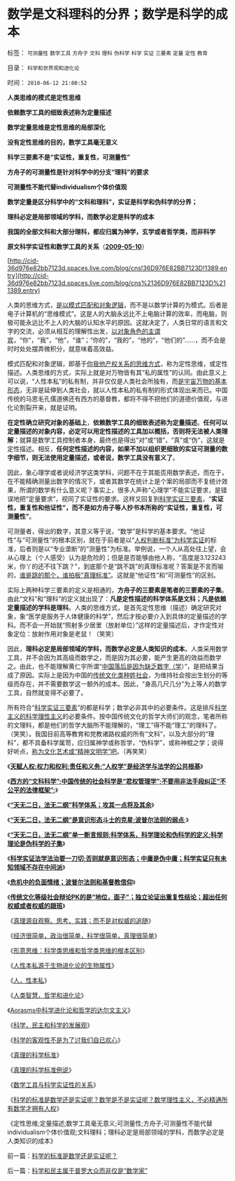 # 数学是文科理科的分界；数学是科学的成本

标签： `可测量性` `数学工具` `方舟子` `文科` `理科` `伪科学` `科学` `实证` `三要素` `定量` `定性` `教育` 

目录： `科学和世界观和进化论`

时间： `2010-06-12 21:00:52`

**人类思维的模式是定性思维**

**依赖数学工具的细致表述称为定量描述**

**数学定量思维是定性思维的局部深化**

**没有定性思维的目的，数学工具毫无意义**

**科学三要素不是“实证性，重复性，可测量性”**

**方舟子的可测量性是针对科学中的分支“理科”的要求**

**可测量性不能代替individualism个体价值观**

**数学定量是区分科学中的“文科和理科”，实证是科学和伪科学的分界；**

**理科必定是局部领域的学科，而数学必定是科学的成本**

**我国的全部文科和大部分理科，都应归属为神学，玄学或者哲学类，而非科学**

**原文科学实证性和数学工具的关系**（[**2009-05-10**](../../../2009/5/10/数学工具与科学实证性的关系.md)）

[http://cid-36d976e82bb7123d.spaces.live.com/blog/cns!36D976E82BB7123D!1389.entry](http://cid-36d976e82bb7123d.spaces.live.com/blog/cns%2136D976E82BB7123D%211389.entry)

人类的思维方式，[是以模式匹配和对象逻辑](../../../2009/4/17/形意思维：科学类思维和哲学类思维的根本区别.md)，而不是以数学计算的为模式。后者是电子计算机的“思维模式”。这是人的大脑永远比不上电脑计算的效率，而电脑，则极可能永远比不上人的大脑的认知水平的原因。这就决定了，人类日常的语言和文字的交流，必须从相互的理解性出发，[以对象角色的主谓宾](../../../2009/5/22/“实”未必为实证，认识对象角色的主谓宾.md)，“你”，“我”，“他”，“谁”；“你的”，“我的”，“他的”，“他们的”……，而不会是时时处处摆弄微积分，就意味着高效益。

模式匹配和对象逻辑，即基于[你我他产权关系的思维方式](../../../2010/3/15/没有产权就无所谓民主.md)，称为定性思维，或定性描述。人类思维的方式，实际上就是对万物皆有其“私的属性”的认同。由此意义上可以说，“人性本私”的私有制，并非仅仅是人类社会所独有，而[是宇宙万物的基本形态](../../../2009/11/4/什么是“我”及人性本私和熵恒增加定律.md)，无非是延伸到人类社会，就以人性本私的私有制的形式体现出来而已。中国传统的马恩毛孔儒道佛还有西方的基督教，都将不得不把他们的道德价值观，与进化论割裂开来，就是证明。

**在定性确立研究对象的基础上**，**依赖数学工具的细致表述称为定量描述**。**任何可以定量描述的对象内容，必定可以用定性描述的工具加以概括，否则将无法被人类理解**；就算是数学工具控制者本身，最终也是得出“对”或“错”，“真”或“伪”，这就是定性描述。相反，**任何定性描述的内容，如果不加以组织更细致的实证可测量的数字细节，则无法使用定量描述，或者说，数学工具没有意义了**。

因此，象心理学或者说经济学这类学科，问题不在于其能否用数学表述，而在于，在不能精确测量出数字的情况下，或者其数学在统计上是个案的局部而不复统计效果，所谓的数学有什么意义呢？事实上，很多人声称“心理学”不能实证要求，是错误地把“定量要求”，视同了实证性的要求。这样又回复到[科学实证三要素](../../../2009/6/5/构成科学完备性的基础断言就是三要素.md)，“**实证性，重复性和他证性”，而不是如方舟子等人抄书本所称的“实证性，重复性，可测量性”**。

可测量者，得出的数字，其意义等于说，“数学”是科学的基本要求。“他证性”与“可测量性”的根本区别，就在于前者是以“[人权判断标准”为科学实证](../../../2010/1/21/人权是价值判断的原子单位.md)的标准，后者则是以“专业垄断”的“测量性”为标准。举例说，一个人从高处往上望，会从心理上（个人感受）认为是危险的；但是是否能够由他人称，“高度是3.123243米，你丫的还不往下跳？”，到底那个是“跳不跳”的真理标准呢？答案是不言而喻的，[谁是跳的那个，谁拍板“真理标准”](../../../2010/3/14/民主启蒙要相信人民individualism的价值判断.md)。这就是“他证性”和“可测量性”的区别。

实际上两种科学三要素的定义是相通的，**方舟子的三要素是笔者的三要素的子集**。由此“文科”和“理科”的定义就出现了：**凡是定性描述的科学体系是文科；凡是依赖定量描述的学科是理科**。人类的思维方式，是首先定性思维（描述）确定研究对象，象“医学是服务于人体健康的科学”，然后才按必要介入到具体的定量描述的学科。而不会一开始就“照射多少居里（放射单位）”这样的定量描述后，才作定性对象定位：放射作用对象是老鼠！（笑笑）

因此，**理科必定是局部领域的学科，而数学必定是人类知识的成本**。人类采用数学工具，并不会因为其高级而数学之，而是因为其必要，能产生更高的效益而数学之。由此，也不能理解黄仁宇所谓“[中国落后是因为缺乏数字（学](../../../2009/3/23/黄仁宇的失误：宋明清帝国不是因为缺乏技术而选道德.md)）”，是把结果当成了原因。实际上是因为中国的[传统文化类种姓社会](../../../2010/5/26/为什么类种姓制度排斥技术进步.md)，为维持社会按出生划分的等级而存在，并不需要数学这一额外的成本。因此，“身高几尺几分”为上等人的数学工具，自然就变得不必要了。

所有符合“[科学实证三要素](../../../2010/5/4/科学开始于精确概念定义.md)”的都是科学；数学必非其中的必要条件。这是排斥[科学主义的科学理性主义](../../../2010/3/13/科学作为哲学使用就不再是科学.md)的必要条件。按中国传统文化的哲学大师们的观念，笔者所称的文理科，都是他们的哲学大脑所不能理解的，“理工”得不能“理工”的理科了。（笑笑）。我国目前高等教育和党教诸路权威的所有“文科”，以及大部分的“理科”，都不具备科学属笥，应归属神学或称哲学，“伪科学”，或称神棍之学；说得好听点，[称为文化艺术或“精神文明学”吧](../../../2010/5/26/国家主义是类种姓制度的孪生形态.md)。（再笑笑）

《[**天赋人权;权力和权利;责任和义务;“人权学”是经济学与法学的公共根基**](../../../2010/6/10/“人权学”是经济学与法学的共同根基.md)》

《[**西方的“文科科学”;中国传统的社会科学是“君权管理学”;不要用非法手段纠正“不公平的法律框架”;**](../../../2010/6/10/“人权学”是经济学与法学的共同根基.md)》

《[**“天无二日，法无二纲”科学体系；攻其一点将及其余**](../../../2010/6/10/“天无二日，法无二纲”科学体系基本要求.md)》

《[**“天无二日，法无二纲”是意识形态斗士的克星;波普尔法则的弱点**](../../../2010/6/11/“天无二日，法无二纲”波普尔法则的弱点.md);》

《[**“天无二日，法无二纲”单一断言规则;科学体系，科学理论和伪科学的定义;科学理论是伪科学的子集**](../../../2010/6/11/“天无二日，法无二纲”单一断言规则.md)》

《[**科学实证法学法治要一刀切;否则就是意识形态；中庸是伪中庸；科学实证只有未知领域不存在中间派**](../../../2010/6/11/法学法治依法一刀切;科学实证就要一刀切.md)》

《[**危机中的负面情绪；波普尔法则和基督教信仰**](../../../2010/6/11/危机中的负面情绪；波普尔法则.md)》

《[**传统文化等级社会辩论PK的是“地位，面子”；独立论证出重复性结论；超出任何权威或者权威的跟班**](../../../2010/6/11/传统文化等级社会的pK辩论.md)》

《[真理源自观察、思考、实践；而不是对权威的追随](../../../2008/6/6/真理源自观察、思考、实践；而不是对权威的追随.md)》

《[经济很简单，政治很简单，科学很简单，真理很简单](../../../2009/1/24/经济很简单，政治很简单，科学很简单，真理很简单.md)》

《[形意思维：科学类思维和哲学类思维的根本区别](../../../2009/4/17/形意思维：科学类思维和哲学类思维的根本区别.md)》

《[人性本私源于生物进化论的生物属性](../../../2009/4/20/人性本私来源于生物进化论的生物属性.md)》

《[人，性本私](../../../2009/4/21/人，性本私.md)》

《[人类智慧，哲学和进化论](../../../2009/4/23/哲学，唯心主义和进化论.md)》

《[Aorasms中科学进化论和哲学的达尔文主义](../../../2009/4/24/科学进化论和达尔文主义.md)》

《[科学，民主和科学的发展观](../../../2009/4/25/科学，民主和科学的发展观.md)》

《[科学的客观性不是为了讨我们自已欢心](../../../2009/5/8/科学的客观性不是为了讨我们欢心.md)》

《[真理的科学标准](../../../2009/5/6/真理的科学的标准.md)》

《[真理的科学标准例说](../../../2009/5/9/真理的科学标准例说.md)》

《[数学工具与科学实证性的关系](../../../2009/5/10/数学工具与科学实证性的关系.md)》

《[科学的标准是数学还是实证呢？数学是不是实证呢？数学理性主义，不必精通所有数学才拥有人权](../../../2010/6/12/科学的标准是数学还是实证呢？.md)》

《定性思维;定量描述;数学工具毫无意义;可测量性;方舟子;可测量性不能代替individualism个体价值观;文科理科；理科必定是局部领域的学科，而数学必定是人类知识的成本》



前一篇：[科学的标准是数学还是实证呢？](../../../2010/6/12/科学的标准是数学还是实证呢？.md)

后一篇：[科学和民主属于普罗大众而非仅是“数学家”](../../../2010/6/12/科学和民主属于普罗大众而非仅是“数学家”.md)
